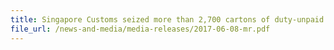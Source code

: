 ```yaml
---
title: Singapore Customs seized more than 2,700 cartons of duty-unpaid cigarettes from a farm
file_url: /news-and-media/media-releases/2017-06-08-mr.pdf
---
```

